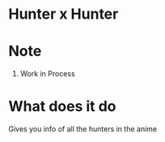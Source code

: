 
# Hunter x Hunter

# Note
1. Work in Process

# What does it do
Gives you info of all the hunters in the anime
